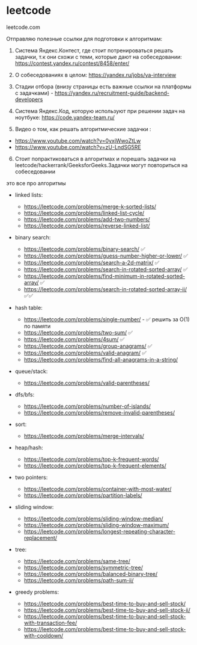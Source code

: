 # leetcode
leetcode.com


Отправляю полезные ссылки для подготовки к алгоритмам:

1. Система Яндекс.Контест, где стоит потренироваться решать задачки, т.к они схожи с теми, которые дают на собеседовании: https://contest.yandex.ru/contest/8458/enter/

2. О собеседованиях в целом: https://yandex.ru/jobs/ya-interview

3. Стадии отбора (внизу страницы есть важные ссылки на платформы с задачками) - https://yandex.ru/recruitment-guide/backend-developers

4. Cистема Яндекс.Код, которую используют при решении задач на ноутбуке: https://code.yandex-team.ru/

5. Видео о том, как решать алгоритмические задачки :
* https://www.youtube.com/watch?v=0yxjWwoZtLw
* https://www.youtube.com/watch?v=zU-LndSG5RE

6. Стоит попрактиковаться в алгоритмах и порешать задачки на leetcode/hackerrank/GeeksforGeeks.Задачки могут повториться на собеседовании

это все про алгоритмы
* linked lists:
    * https://leetcode.com/problems/merge-k-sorted-lists/
    * https://leetcode.com/problems/linked-list-cycle/
    * https://leetcode.com/problems/add-two-numbers/
    * https://leetcode.com/problems/reverse-linked-list/
 
* binary search:
    * https://leetcode.com/problems/binary-search/ :white_check_mark:
    * https://leetcode.com/problems/guess-number-higher-or-lower/ :white_check_mark:
    * https://leetcode.com/problems/search-a-2d-matrix/ :white_check_mark:
    * https://leetcode.com/problems/search-in-rotated-sorted-array/ :white_check_mark:
    * https://leetcode.com/problems/find-minimum-in-rotated-sorted-array/ :white_check_mark:
    * https://leetcode.com/problems/search-in-rotated-sorted-array-ii/ :white_check_mark::white_check_mark:
 
* hash table:
    * https://leetcode.com/problems/single-number/ - :white_check_mark: решить за O(1) по памяти
    * https://leetcode.com/problems/two-sum/ :white_check_mark: 
    * https://leetcode.com/problems/4sum/ :white_check_mark: 
    * https://leetcode.com/problems/group-anagrams/ :white_check_mark: 
    * https://leetcode.com/problems/valid-anagram/ :white_check_mark: 
    * https://leetcode.com/problems/find-all-anagrams-in-a-string/

* queue/stack:
    * https://leetcode.com/problems/valid-parentheses/

* dfs/bfs:
    * https://leetcode.com/problems/number-of-islands/
    * https://leetcode.com/problems/remove-invalid-parentheses/
 
* sort:
    * https://leetcode.com/problems/merge-intervals/
 
* heap/hash:
    * https://leetcode.com/problems/top-k-frequent-words/
    * https://leetcode.com/problems/top-k-frequent-elements/
 
* two pointers:
    * https://leetcode.com/problems/container-with-most-water/
    * https://leetcode.com/problems/partition-labels/
 
* sliding window:
    * https://leetcode.com/problems/sliding-window-median/
    * https://leetcode.com/problems/sliding-window-maximum/
    * https://leetcode.com/problems/longest-repeating-character-replacement/
 
* tree:
    * https://leetcode.com/problems/same-tree/
    * https://leetcode.com/problems/symmetric-tree/
    * https://leetcode.com/problems/balanced-binary-tree/
    * https://leetcode.com/problems/path-sum-ii/
 
* greedy problems:
    * https://leetcode.com/problems/best-time-to-buy-and-sell-stock/
    * https://leetcode.com/problems/best-time-to-buy-and-sell-stock-ii/
    * https://leetcode.com/problems/best-time-to-buy-and-sell-stock-with-transaction-fee/
    * https://leetcode.com/problems/best-time-to-buy-and-sell-stock-with-cooldown/

